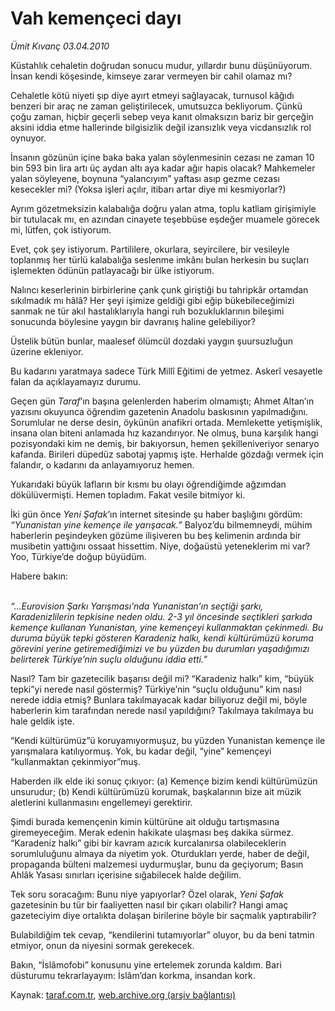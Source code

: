 # Vah kemençeci dayı

*Ümit Kıvanç 03.04.2010*

<div class="yazi"><p>Küstahlık cehaletin doğrudan sonucu mudur, yıllardır bunu düşünüyorum. İnsan kendi köşesinde, kimseye zarar vermeyen bir cahil olamaz mı?</p>
<p>Cehaletle kötü niyeti şıp diye ayırt etmeyi sağlayacak, turnusol kâğıdı benzeri bir araç ne zaman geliştirilecek, umutsuzca bekliyorum. Çünkü çoğu zaman, hiçbir geçerli sebep veya kanıt olmaksızın bariz bir gerçeğin aksini iddia etme hallerinde bilgisizlik değil izansızlık veya vicdansızlık rol oynuyor.</p>
<p>İnsanın gözünün içine baka baka yalan söylenmesinin cezası ne zaman 10 bin 593 bin lira artı üç aydan altı aya kadar ağır hapis olacak? Mahkemeler yalan söyleyene, boynuna “yalancıyım” yaftası asıp gezme cezası kesecekler mi? (Yoksa işleri açılır, itibarı artar diye mi kesmiyorlar?)</p>
<p>Ayrım gözetmeksizin kalabalığa doğru yalan atma, toplu katliam girişimiyle bir tutulacak mı, en azından cinayete teşebbüse eşdeğer muamele görecek mi, lütfen, çok istiyorum.</p>
<p>Evet, çok şey istiyorum. Partililere, okurlara, seyircilere, bir vesileyle toplanmış her türlü kalabalığa seslenme imkânı bulan herkesin bu suçları işlemekten ödünün patlayacağı bir ülke istiyorum.</p>
<p>Nalıncı keserlerinin birbirlerine çank çunk giriştiği bu tahripkâr ortamdan sıkılmadık mı hâlâ? Her şeyi işimize geldiği gibi eğip bükebileceğimizi sanmak ne tür akıl hastalıklarıyla hangi ruh bozukluklarının bileşimi sonucunda böylesine yaygın bir davranış haline gelebiliyor?</p>
<p>Üstelik bütün bunlar, maalesef ölümcül dozdaki yaygın şuursuzluğun üzerine ekleniyor.</p>
<p>Bu kadarını yaratmaya sadece Türk Millî Eğitimi de yetmez. Askerî vesayetle falan da açıklayamayız durumu.</p>
<p>Geçen gün <i>Taraf</i>’ın başına gelenlerden haberim olmamıştı; Ahmet Altan’ın yazısını okuyunca öğrendim gazetenin Anadolu baskısının yapılmadığını. Sorumlular ne derse desin, öykünün anafikri ortada. Memlekette yetişmişlik, insana olan biteni anlamada hız kazandırıyor. Ne olmuş, buna karşılık hangi pozisyondaki kim ne demiş, bir bakıyorsun, hemen şekilleniveriyor senaryo kafanda. Birileri düpedüz sabotaj yapmış işte. Herhalde gözdağı vermek için falandır, o kadarını da anlayamıyoruz hemen.</p>
<p>Yukarıdaki büyük lafların bir kısmı bu olayı öğrendiğimde ağzımdan dökülüvermişti. Hemen topladım. Fakat vesile bitmiyor ki.</p>
<p>İki gün önce <i>Yeni Şafak</i>’ın internet sitesinde şu haber başlığını gördüm: <i>“Yunanistan yine kemençe ile yarışacak.”</i> Balyoz’du bilmemneydi, mühim haberlerin peşindeyken gözüme ilişiveren bu beş kelimenin ardında bir musibetin yattığını ossaat hissettim. Niye, doğaüstü yeteneklerim mi var? Yoo, Türkiye’de doğup büyüdüm.</p>
<p>Habere bakın:</p>
<p><i><br/>“...Eurovision Şarkı Yarışması’nda Yunanistan’ın seçtiği şarkı, Karadenizlilerin tepkisine neden oldu. 2-3 yıl öncesinde seçtikleri şarkıda kemençe kullanan Yunanistan, yine kemençeyi kullanmaktan çekinmedi. Bu duruma büyük tepki gösteren Karadeniz halkı, kendi kültürümüzü koruma görevini yerine getiremediğimizi ve bu yüzden bu durumları yaşadığımızı belirterek Türkiye’nin suçlu olduğunu iddia etti.”</i></p>
<p>Nasıl? Tam bir gazetecilik başarısı değil mi? “Karadeniz halkı” kim, “büyük tepki”yi nerede nasıl göstermiş? Türkiye’nin “suçlu olduğunu” kim nasıl nerede iddia etmiş? Bunlara takılmayacak kadar biliyoruz değil mi, böyle haberlerin kim tarafından nerede nasıl yapıldığını? Takılmaya takılmaya bu hale geldik işte.</p>
<p>“Kendi kültürümüz”ü koruyamıyormuşuz, bu yüzden Yunanistan kemençe ile yarışmalara katılıyormuş. Yok, bu kadar değil, “yine” kemençeyi “kullanmaktan çekinmiyor”muş.</p>
<p>Haberden ilk elde iki sonuç çıkıyor: (a) Kemençe bizim kendi kültürümüzün unsurudur; (b) Kendi kültürümüzü korumak, başkalarının bize ait müzik aletlerini kullanmasını engellemeyi gerektirir.</p>
<p>Şimdi burada kemençenin kimin kültürüne ait olduğu tartışmasına giremeyeceğim. Merak edenin hakikate ulaşması beş dakika sürmez. “Karadeniz halkı” gibi bir kavram azıcık kurcalanırsa olabileceklerin sorumluluğunu almaya da niyetim yok. Oturdukları yerde, haber de değil, propaganda bülteni malzemesi uydurmuşlar, bunu da geçiyorum; Basın Ahlâk Yasası sınırları içerisine sığabilecek halde değilim.</p>
<p>Tek soru soracağım: Bunu niye yapıyorlar? Özel olarak, <i>Yeni Şafak</i> gazetesinin bu tür bir faaliyetten nasıl bir çıkarı olabilir? Hangi amaç gazeteciyim diye ortalıkta dolaşan birilerine böyle bir saçmalık yaptırabilir?</p>
<p>Bulabildiğim tek cevap, “kendilerini tutamıyorlar” oluyor, bu da beni tatmin etmiyor, onun da niyesini sormak gerekecek.</p>
<p>Bakın, “İslâmofobi” konusunu yine ertelemek zorunda kaldım. Bari düsturumu tekrarlayayım: İslâm’dan korkma, insandan kork.</p></div>

Kaynak: [taraf.com.tr](http://www.taraf.com.tr:80/makale/10737.htm), [web.archive.org (arşiv bağlantısı)](http://web.archive.org/web/20100406192811/http://www.taraf.com.tr:80/makale/10737.htm)
